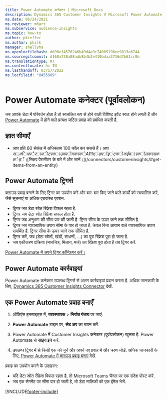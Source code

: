 ```yaml
---
title: Power Automate कनेक्टर | Microsoft Docs
description: Dynamics 365 Customer Insights से Microsoft Power Automate में प्रवाह बनाएं.
ms.date: 06/24/2021
ms.reviewer: mhart
ms.subservice: audience-insights
ms.topic: how-to
author: pkieffer
ms.author: philk
manager: shellyha
ms.openlocfilehash: dd90ef4576246b49d4a9c74005196ee9813a6744
ms.sourcegitcommit: d168a738a08adb8b4b2e410bdaa3716d7b63cc9b
ms.translationtype: MT
ms.contentlocale: hi-IN
ms.lasthandoff: 03/17/2022
ms.locfileid: "8455909"
---
```

# <a name="power-automate-connector-preview"></a>Power Automate कनेक्टर (पूर्वावलोकन)

जब आपके डेटा में परिवर्तन होता है तो स्वचलित रूप से होने वाली विशिष्ट इवेंट स्वतः होने लगती हैं और [Power Automate](https://flow.microsoft.com/) में होने वाले प्रत्यक्ष जटिल प्रवाह को प्रबंधित करती हैं.

## <a name="known-limitations"></a>ज्ञात सीमाएँ

- आप प्रति 60 सेकंड में अधिकतम 100 कॉल कर सकते हैं। आप $स्किप पैरामीटर का उपयोग करके API एंडपॉइंट को कई बार कॉल कर सकते हैं। [$स्किप पैरामीटर के बारे में और जानें।](/connectors/customerinsights/#get-items-from-an-entity)

## <a name="power-automate-triggers"></a>Power Automate ट्रिगर्स

क्लाउड प्रवाह बनाने के लिए ट्रिगर का उपयोग करें और बार-बार किए जाने वाले कार्यों को स्वचालित करें, जैसे सूचनाएं या अधिक एडवांस्ड एक्शन. 

- ट्रिगर जब डेटा स्रोत रिफ़्रेश विफल रहता है. 
- ट्रिगर जब डेटा स्रोत रिफ़्रेश सफल होता है.
- ट्रिगर जब अनुभाग की सीमा पार की जाती है. ट्रिगर सीमा के ऊपर जाने तक सीमित है.
- ट्रिगर जब व्यावसायिक उपाय सीमा के पार हो जाता है. केवल बिना आयाम वाले व्यावसायिक उपाय समर्थित हैं. ट्रिगर सीमा के ऊपर जाने तक सीमित है.
- ट्रिगर करें, जब (डेटा स्रोतों, खंडों, साधनों, ...) का पूरा रिफ़्रेश पूरा हो जाता है.
- जब एकीकरण प्रक्रिया (मानचित्र, मिलान, मर्ज) का रिफ्रेश पूरा होता है तब ट्रिगर करें.

[Power Automate में अपने ट्रिगर कॉन्फ़िगर करें।](https://flow.microsoft.com/connectors/shared_customerinsights/dynamics-365-customer-insights-connector/)

## <a name="power-automate-actions"></a>Power Automate कार्रवाइयां

Power Automate कनेक्टर उपलब्ध ट्रिगर्स से अलग कार्रवाइयां प्रदान करता है. अधिक जानकारी के लिए, [Dynamics 365 Customer Insights Connector](/connectors/customerinsights/) देखें.

## <a name="create-a-power-automate-flow"></a>एक Power Automate प्रवाह बनाएँ

1. ऑडिएंस इनसाइट्स में, **व्यवस्थापक** > **निर्यात गंतव्य** पर जाएं.

1. **Power Automate** टाइल पर, **सेट अप** का चयन करें.

1. Power Automate में Customer Insights कनेक्टर (पूर्वावलोकन) खुलता है. Power Automate से **साइन इन** करें.

1. उपलब्ध ट्रिगर में से किसी एक को चुनें और अपने नए प्रवाह में और चरण जोड़ें. अधिक जानकारी के लिए, [Power Automate में क्लाउड प्रवाह बनाएं](/power-automate/get-started-logic-flow) देखें.

प्रवाह का उपयोग करने के उदाहरण: 
- यदि डेटा स्रोत रीफ्रेश विफल रहता है, तो Microsoft Teams चैनल पर एक संदेश पोस्ट करें. 
- जब एक सेगमेंट पर सीमा पार हो जाती है, तो डेटा मालिकों को एक ईमेल भेजें.



[!INCLUDE[footer-include](../includes/footer-banner.md)]
